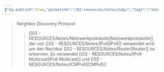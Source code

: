 ```yaml
---
{"dg-publish":true,"permalink":"/02-resources/notes/ndp/","tags":["netzwerk/protocol","netzwerk/ip/ipv6"],"noteIcon":"","updated":"2025-03-15T22:09:37.956+01:00"}
---
```


>Neighbor Discovery Protocol
>>[[02 - RESOURCES/Notes/Netzwerkprotokolle\|Netzwerkprotokolle]] der von [[02 - RESOURCES/Notes/IPv6\|IPv6]] verwendet wird um den Nachbar [[02 - RESOURCES/Notes/Router\|Router]] zu erkennen.
>>Es verwendet [[02 - RESOURCES/Notes/IPv6 Multicast\|IPv6 Multicast]] und [[02 - RESOURCES/Notes/ICMPv6\|ICMPv6]]
